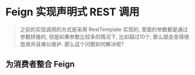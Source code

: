 # Feign 实现声明式 REST 调用
> 之前的实现调用的方式是采用 RestTemplate 实现的, 里面的参数都是通过参数拼接的, 但是如果参数比较多的情况下, 比如超过10个, 那么就会变得很低效并且难以维护. 那么这个问题如何解决呢? 

## 为消费者整合 Feign